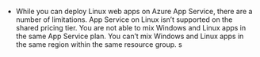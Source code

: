 - While you can deploy Linux web apps on Azure App Service, there are a number of limitations. App Service on Linux isn’t supported on the shared pricing tier.  You are not able to mix Windows and Linux apps in the same App Service plan. You can’t mix Windows and Linux apps in the same region within the same resource group. s